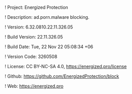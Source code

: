 ! Project: Energized Protection

! Description: ad.porn.malware blocking.

! Version: 6.32.0810.22.11.326.05

! Build Version: 22.11.326.05

! Build Date: Tue, 22 Nov 22 05:08:34 +06

! Version Code: 3260508

! License: CC BY-NC-SA 4.0, https://energized.pro/license

! Github: https://github.com/EnergizedProtection/block

! Web: https://energized.pro
